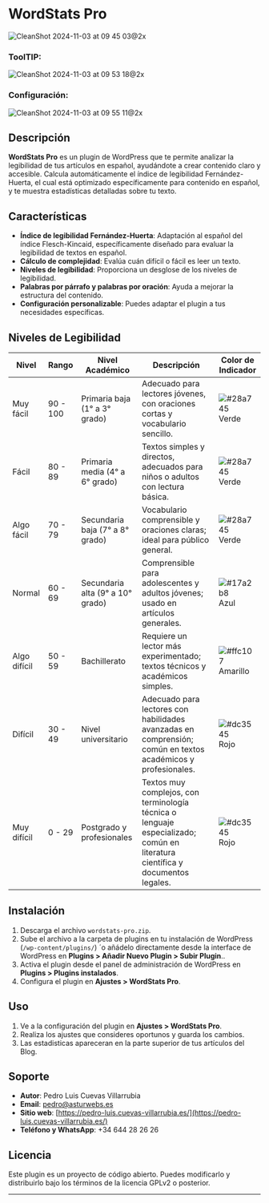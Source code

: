 # WordStats Pro

![CleanShot 2024-11-03 at 09 45 03@2x](https://github.com/user-attachments/assets/772342d0-3eea-47fe-a064-897a27c61150)
### ToolTIP:
![CleanShot 2024-11-03 at 09 53 18@2x](https://github.com/user-attachments/assets/ea26c2b4-3f9e-4af0-a86f-2dff92964243)
### Configuración:
![CleanShot 2024-11-03 at 09 55 11@2x](https://github.com/user-attachments/assets/6dad02ae-1de2-4ef1-8de1-279c5b61cbcc)

## Descripción

**WordStats Pro** es un plugin de WordPress que te permite analizar la legibilidad de tus artículos en español, ayudándote a crear contenido claro y accesible. Calcula automáticamente el índice de legibilidad Fernández-Huerta, el cual está optimizado específicamente para contenido en español, y te muestra estadísticas detalladas sobre tu texto.

## Características

- **Índice de legibilidad Fernández-Huerta**: Adaptación al español del índice Flesch-Kincaid, específicamente diseñado para evaluar la legibilidad de textos en español.
- **Cálculo de complejidad**: Evalúa cuán difícil o fácil es leer un texto.
- **Niveles de legibilidad**: Proporciona un desglose de los niveles de legibilidad.
- **Palabras por párrafo y palabras por oración**: Ayuda a mejorar la estructura del contenido.
- **Configuración personalizable**: Puedes adaptar el plugin a tus necesidades específicas.

## Niveles de Legibilidad

| Nivel        | Rango     | Nivel Académico               | Descripción | Color de Indicador |
|--------------|-----------|-------------------------------|-------------|---------------------|
| Muy fácil    | 90 - 100  | Primaria baja (1° a 3° grado) | Adecuado para lectores jóvenes, con oraciones cortas y vocabulario sencillo. | ![#28a745](https://via.placeholder.com/15/28a745/000000?text=+) Verde |
| Fácil        | 80 - 89   | Primaria media (4° a 6° grado) | Textos simples y directos, adecuados para niños o adultos con lectura básica. | ![#28a745](https://via.placeholder.com/15/28a745/000000?text=+) Verde |
| Algo fácil   | 70 - 79   | Secundaria baja (7° a 8° grado) | Vocabulario comprensible y oraciones claras; ideal para público general. | ![#28a745](https://via.placeholder.com/15/28a745/000000?text=+) Verde |
| Normal       | 60 - 69   | Secundaria alta (9° a 10° grado) | Comprensible para adolescentes y adultos jóvenes; usado en artículos generales. | ![#17a2b8](https://via.placeholder.com/15/17a2b8/000000?text=+) Azul |
| Algo difícil | 50 - 59   | Bachillerato                   | Requiere un lector más experimentado; textos técnicos y académicos simples. | ![#ffc107](https://via.placeholder.com/15/ffc107/000000?text=+) Amarillo |
| Difícil      | 30 - 49   | Nivel universitario            | Adecuado para lectores con habilidades avanzadas en comprensión; común en textos académicos y profesionales. | ![#dc3545](https://via.placeholder.com/15/dc3545/000000?text=+) Rojo |
| Muy difícil  | 0 - 29    | Postgrado y profesionales      | Textos muy complejos, con terminología técnica o lenguaje especializado; común en literatura científica y documentos legales. | ![#dc3545](https://via.placeholder.com/15/dc3545/000000?text=+) Rojo |


## Instalación

1. Descarga el archivo `wordstats-pro.zip`.
2. Sube el archivo a la carpeta de plugins en tu instalación de WordPress (`/wp-content/plugins/`) ´o añádelo directamente desde la interface de WordPress en **Plugins > Añadir Nuevo Plugin > Subir Plugin**..
3. Activa el plugin desde el panel de administración de WordPress en **Plugins > Plugins instalados**.
4. Configura el plugin en **Ajustes > WordStats Pro**.

## Uso

1. Ve a la configuración del plugin en **Ajustes > WordStats Pro**.
2. Realiza los ajustes que consideres oportunos y guarda los cambios.
3. Las estadisticas apareceran en la parte superior de tus artículos del Blog.

## Soporte

- **Autor**: Pedro Luis Cuevas Villarrubia
- **Email**: [pedro@asturwebs.es](mailto:pedro@asturwebs.es)
- **Sitio web**: [https://pedro-luis.cuevas-villarrubia.es/](https://pedro-luis.cuevas-villarrubia.es/)
- **Teléfono y WhatsApp**: +34 644 28 26 26

## Licencia

Este plugin es un proyecto de código abierto. Puedes modificarlo y distribuirlo bajo los términos de la licencia GPLv2 o posterior.

---

